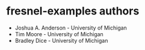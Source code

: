 # fresnel-examples authors

* Joshua A. Anderson - University of Michigan
* Tim Moore - University of Michigan
* Bradley Dice - University of Michigan
